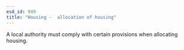 ```yaml
---
esd_id: 949
title: "Housing -  allocation of housing"
---
```


A local authority must comply with certain provisions when allocating housing.

